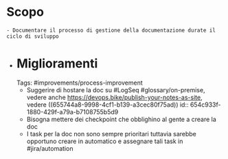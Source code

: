 # Scopo
	- Documentare il processo di gestione della documentazione durate il ciclo di sviluppo
- # Miglioramenti
  Tags: #improvements/process-improvement
	- Suggerire di hostare la doc su #LogSeq #glossary/on-premise, vedere anche https://devops.bike/publish-your-notes-as-site, vedere ((655744a8-9998-4cf1-b139-a3cec80f75ad))
	  id:: 654c933f-1880-429f-a79a-b7108755b5d9
	- Bisogna mettere dei checkpoint che obblighino al gente a creare la doc
	- I task per la doc non sono sempre prioritari tuttavia sarebbe opportuno creare in automatico e assegnare tali task in #jira/automation